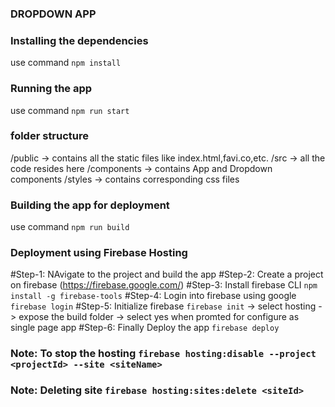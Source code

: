 ###   DROPDOWN APP

### Installing the dependencies
use command `npm install`

### Running the app
use command `npm run start`

### folder structure

/public -> contains all the static files like index.html,favi.co,etc.
/src -> all the code resides here 
  /components -> contains App and Dropdown components
  /styles -> contains corresponding css files

### Building the app for deployment
use command `npm run build`

### Deployment using Firebase Hosting
#Step-1: NAvigate to the project and build the app 
#Step-2: Create a project on firebase (https://firebase.google.com/)
#Step-3: Install firebase CLI `npm install -g firebase-tools`
#Step-4: Login into firebase using google `firebase login`
#Step-5: Initialize firebase `firebase init` -> select hosting -> expose the build folder -> select yes when promted for configure as single page app
#Step-6: Finally Deploy the app `firebase deploy`

### Note: To stop the hosting `firebase hosting:disable --project <projectId> --site <siteName>` 
### Note: Deleting site `firebase hosting:sites:delete <siteId>`
